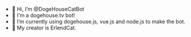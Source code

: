 - 👋 Hi, I’m @DogeHouseCatBot
- 🤖 I'm a dogehouse.tv bot!
- 🌱 I’m currently using dogehouse.js, vue.js and node.js to make the bot.
- 💞️ My creator is ErlendCat.
